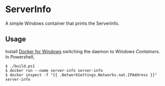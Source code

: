 # ServerInfo

A simple Windows container that prints the ServerInfo.

## Usage

Install [Docker for Windows](https://docs.docker.com/docker-for-windows/) switching the daemon to *Windows Containers*. In Powershell,

```
$ ./build.ps1
$ docker run --name server-info server-info
$ docker inspect -f "{{ .NetworkSettings.Networks.nat.IPAddress }}" server-info

